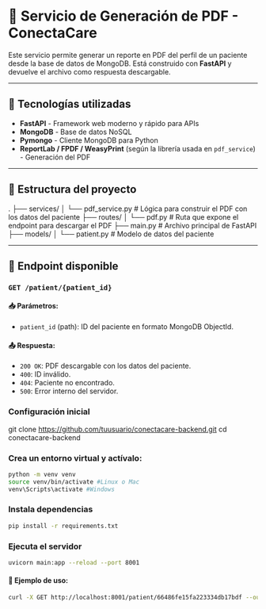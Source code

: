 # 🧾 Servicio de Generación de PDF - ConectaCare

Este servicio permite generar un reporte en PDF del perfil de un paciente desde la base de datos de MongoDB. Está construido con **FastAPI** y devuelve el archivo como respuesta descargable.

---

## 🚀 Tecnologías utilizadas

- **FastAPI** - Framework web moderno y rápido para APIs
- **MongoDB** - Base de datos NoSQL
- **Pymongo** - Cliente MongoDB para Python
- **ReportLab / FPDF / WeasyPrint** (según la librería usada en `pdf_service`) - Generación del PDF

---

## 📁 Estructura del proyecto

.
├── services/
│ └── pdf_service.py # Lógica para construir el PDF con los datos del paciente
├── routes/
│ └── pdf.py # Ruta que expone el endpoint para descargar el PDF
├── main.py # Archivo principal de FastAPI
├── models/
│ └── patient.py # Modelo de datos del paciente


---

## 🔌 Endpoint disponible

### `GET /patient/{patient_id}`

#### 📥 Parámetros:

- `patient_id` (path): ID del paciente en formato MongoDB ObjectId.

#### 📤 Respuesta:

- `200 OK`: PDF descargable con los datos del paciente.
- `400`: ID inválido.
- `404`: Paciente no encontrado.
- `500`: Error interno del servidor.

### Configuración inicial

git clone https://github.com/tuusuario/conectacare-backend.git
cd conectacare-backend

### Crea un entorno virtual y actívalo:
```bash
python -m venv venv
source venv/bin/activate #Linux o Mac
venv\Scripts\activate #Windows
```
### Instala dependencias
```bash
pip install -r requirements.txt
```
### Ejecuta el servidor
```bash
uvicorn main:app --reload --port 8001
```

#### 🧪 Ejemplo de uso:


```bash
curl -X GET http://localhost:8001/patient/66486fe15fa223334db17bdf --output paciente.pdf
```


